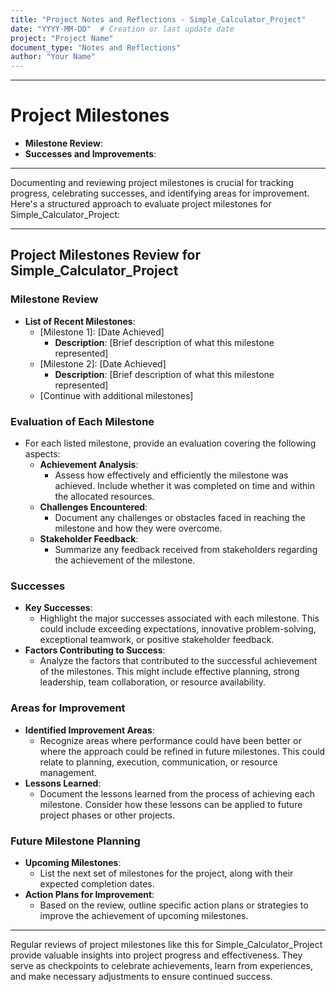 ```yaml
---
title: "Project Notes and Reflections - Simple_Calculator_Project"
date: "YYYY-MM-DD"  # Creation or last update date
project: "Project Name"
document_type: "Notes and Reflections"
author: "Your Name"
---
```

---
# Project Milestones

- **Milestone Review**:
- **Successes and Improvements**:

---
Documenting and reviewing project milestones is crucial for tracking progress, celebrating successes, and identifying areas for improvement. Here's a structured approach to evaluate project milestones for Simple_Calculator_Project:

---

## Project Milestones Review for Simple_Calculator_Project

### Milestone Review
- **List of Recent Milestones**:
  - [Milestone 1]: [Date Achieved]
    - **Description**: [Brief description of what this milestone represented]
  - [Milestone 2]: [Date Achieved]
    - **Description**: [Brief description of what this milestone represented]
  - [Continue with additional milestones]

### Evaluation of Each Milestone
- For each listed milestone, provide an evaluation covering the following aspects:
  - **Achievement Analysis**:
    - Assess how effectively and efficiently the milestone was achieved. Include whether it was completed on time and within the allocated resources.
  - **Challenges Encountered**:
    - Document any challenges or obstacles faced in reaching the milestone and how they were overcome.
  - **Stakeholder Feedback**:
    - Summarize any feedback received from stakeholders regarding the achievement of the milestone.

### Successes
- **Key Successes**:
  - Highlight the major successes associated with each milestone. This could include exceeding expectations, innovative problem-solving, exceptional teamwork, or positive stakeholder feedback.
- **Factors Contributing to Success**:
  - Analyze the factors that contributed to the successful achievement of the milestones. This might include effective planning, strong leadership, team collaboration, or resource availability.

### Areas for Improvement
- **Identified Improvement Areas**:
  - Recognize areas where performance could have been better or where the approach could be refined in future milestones. This could relate to planning, execution, communication, or resource management.
- **Lessons Learned**:
  - Document the lessons learned from the process of achieving each milestone. Consider how these lessons can be applied to future project phases or other projects.

### Future Milestone Planning
- **Upcoming Milestones**:
  - List the next set of milestones for the project, along with their expected completion dates.
- **Action Plans for Improvement**:
  - Based on the review, outline specific action plans or strategies to improve the achievement of upcoming milestones.

---

Regular reviews of project milestones like this for Simple_Calculator_Project provide valuable insights into project progress and effectiveness. They serve as checkpoints to celebrate achievements, learn from experiences, and make necessary adjustments to ensure continued success.